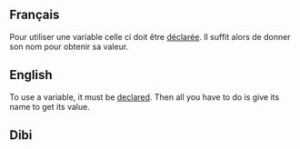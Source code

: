 ## Français
Pour utiliser une variable celle ci doit être [déclarée](./Déclaration_variables). Il suffit alors de donner son nom pour obtenir sa valeur.


## English
To use a variable, it must be [declared](./Déclaration_variables). Then all you have to do is give its name to get its value.


## Dibi

